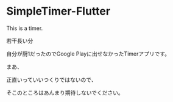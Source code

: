 # SimpleTimer-Flutter
This is a timer.

若干長い分

自分が厨1だったのでGoogle Playに出せなかったTimerアプリです。

まあ、

正直いっていいつくりではないので、

そこのところはあんまり期待しないでください。
